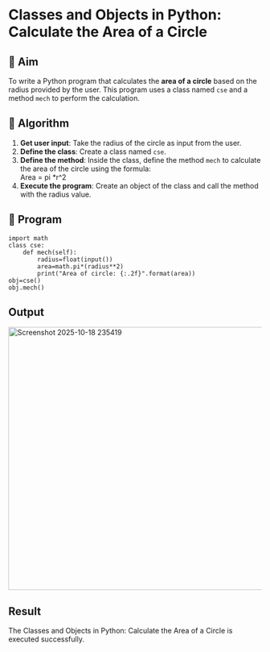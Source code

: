 # Classes and Objects in Python: Calculate the Area of a Circle

## 🎯 Aim
To write a Python program that calculates the **area of a circle** based on the radius provided by the user. This program uses a class named `cse` and a method `mech` to perform the calculation.

## 🧠 Algorithm
1. **Get user input**: Take the radius of the circle as input from the user.
2. **Define the class**: Create a class named `cse`.
3. **Define the method**: Inside the class, define the method `mech` to calculate the area of the circle using the formula:  
   Area = pi *r^2 
4. **Execute the program**: Create an object of the class and call the method with the radius value.

## 🧾 Program
```
import math 
class cse:
    def mech(self):
        radius=float(input())
        area=math.pi*(radius**2)
        print("Area of circle: {:.2f}".format(area))
obj=cse()
obj.mech()
```

## Output
<img width="1915" height="522" alt="Screenshot 2025-10-18 235419" src="https://github.com/user-attachments/assets/9d9ba48b-e000-4c1f-a5c6-d36edba81b69" />

## Result
The Classes and Objects in Python: Calculate the Area of a Circle is executed successfully.
